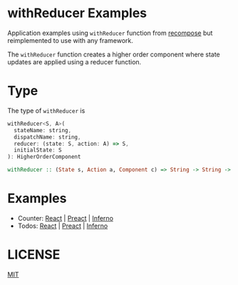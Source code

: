 # withReducer Examples

Application examples using `withReducer` function from
[recompose](https://github.com/acdlite/recompose) but reimplemented to use
with any framework.

The `withReducer` function creates a higher order component where
state updates are applied using a reducer function.

# Type

The type of `withReducer` is

```js
withReducer<S, A>(
  stateName: string,
  dispatchName: string,
  reducer: (state: S, action: A) => S,
  initialState: S
): HigherOrderComponent
```

```haskell
withReducer :: (State s, Action a, Component c) => String -> String -> ((s, a) -> a) -> s -> c
```

# Examples

- Counter: [React](https://creaturephil.github.io/withReducer-examples/counter/react-counter.html) | [Preact](https://creaturephil.github.io/withReducer-examples/counter/preact-counter.html) |
[Inferno](https://creaturephil.github.io/withReducer-examples/counter/inferno-counter.html)
- Todos: [React](https://creaturephil.github.io/withReducer-examples/todos/react-todos.html) | [Preact](https://creaturephil.github.io/withReducer-examples/todos/preact-todos.html) |
[Inferno](https://creaturephil.github.io/withReducer-examples/todos/inferno-todos.html)

# LICENSE

[MIT](LICENSE)
